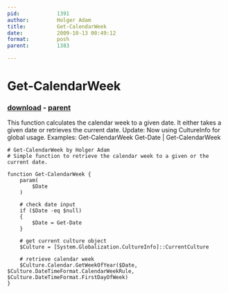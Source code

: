 ```yaml
---
pid:            1391
author:         Holger Adam
title:          Get-CalendarWeek
date:           2009-10-13 00:49:12
format:         posh
parent:         1383

---
```


# Get-CalendarWeek

### [download](Scripts\1391.ps1) - [parent](Scripts\1383.md)

This function calculates the calendar week to a given date. It either takes a given date or retrieves the current date.
Update: Now using CultureInfo for global usage.
Examples:
Get-CalendarWeek
Get-Date | Get-CalendarWeek


```posh
# Get-CalendarWeek by Holger Adam
# Simple function to retrieve the calendar week to a given or the current date.

function Get-CalendarWeek {
	param(
		$Date
	)
	
	# check date input
	if ($Date -eq $null)
	{
		$Date = Get-Date
	}

	# get current culture object
	$Culture = [System.Globalization.CultureInfo]::CurrentCulture
	
	# retrieve calendar week
	$Culture.Calendar.GetWeekOfYear($Date, $Culture.DateTimeFormat.CalendarWeekRule, $Culture.DateTimeFormat.FirstDayOfWeek)
}
```
